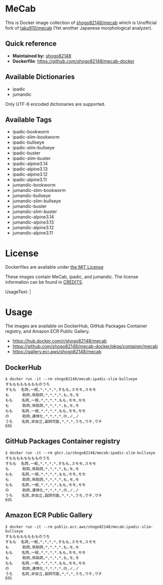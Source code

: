 # MeCab

This is Docker image collection of [shogo82148/mecab](https://github.com/shogo82148/mecab)
which is Unofficial fork of [taku910/mecab](https://github.com/taku910/mecab) (Yet another Japanese morphological analyzer).

## Quick reference

- **Maintained by:** [shogo82148](https://github.com)
- **Dockerfile**: https://github.com/shogo82148/mecab-docker

## Available Dictionaries

- ipadic
- jumandic

Only UTF-8 encoded dictionaries are supported.

## Available Tags

- ipadic-bookworm
- ipadic-slim-bookworm
- ipadic-bullseye
- ipadic-slim-bullseye
- ipadic-buster
- ipadic-slim-buster
- ipadic-alpine3.14
- ipadic-alpine3.13
- ipadic-alpine3.12
- ipadic-alpine3.11
- jumandic-bookworm
- jumandic-slim-bookworm
- jumandic-bullseye
- jumandic-slim-bullseye
- jumandic-buster
- jumandic-slim-buster
- jumandic-alpine3.14
- jumandic-alpine3.13
- jumandic-alpine3.12
- jumandic-alpine3.11

# License

Dockerfiles are available under [the MIT License](https://github.com/shogo82148/mecab-docker/blob/main/LICENSE)

These images contain MeCab, ipadic, and jumandic.
The license information can be found in [CREDITS](https://github.com/shogo82148/mecab-docker/blob/main/CREDITS).

UsageText: |
# Usage

The images are available on DockerHub, GitHub Packages Container registry, and Amazon ECR Public Gallery.

- https://hub.docker.com/r/shogo82148/mecab
- https://github.com/shogo82148/mecab-docker/pkgs/container/mecab
- https://gallery.ecr.aws/shogo82148/mecab

## DockerHub

```
$ docker run -it --rm shogo82148/mecab:ipadic-slim-bullseye
すもももももももものうち
すもも  名詞,一般,*,*,*,*,すもも,スモモ,スモモ
も      助詞,係助詞,*,*,*,*,も,モ,モ
もも    名詞,一般,*,*,*,*,もも,モモ,モモ
も      助詞,係助詞,*,*,*,*,も,モ,モ
もも    名詞,一般,*,*,*,*,もも,モモ,モモ
の      助詞,連体化,*,*,*,*,の,ノ,ノ
うち    名詞,非自立,副詞可能,*,*,*,うち,ウチ,ウチ
EOS
```

## GitHub Packages Container registry

```
$ docker run -it --rm ghcr.io/shogo82148/mecab:ipadic-slim-bullseye
すもももももももものうち
すもも  名詞,一般,*,*,*,*,すもも,スモモ,スモモ
も      助詞,係助詞,*,*,*,*,も,モ,モ
もも    名詞,一般,*,*,*,*,もも,モモ,モモ
も      助詞,係助詞,*,*,*,*,も,モ,モ
もも    名詞,一般,*,*,*,*,もも,モモ,モモ
の      助詞,連体化,*,*,*,*,の,ノ,ノ
うち    名詞,非自立,副詞可能,*,*,*,うち,ウチ,ウチ
EOS
```

## Amazon ECR Public Gallery

```
$ docker run -it --rm public.ecr.aws/shogo82148/mecab:ipadic-slim-bullseye
すもももももももものうち
すもも  名詞,一般,*,*,*,*,すもも,スモモ,スモモ
も      助詞,係助詞,*,*,*,*,も,モ,モ
もも    名詞,一般,*,*,*,*,もも,モモ,モモ
も      助詞,係助詞,*,*,*,*,も,モ,モ
もも    名詞,一般,*,*,*,*,もも,モモ,モモ
の      助詞,連体化,*,*,*,*,の,ノ,ノ
うち    名詞,非自立,副詞可能,*,*,*,うち,ウチ,ウチ
EOS
```
